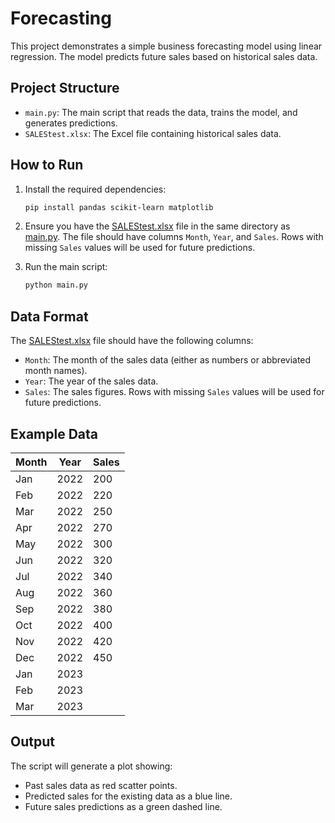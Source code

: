 # Forecasting

This project demonstrates a simple business forecasting model using linear regression. The model predicts future sales based on historical sales data.

## Project Structure

- `main.py`: The main script that reads the data, trains the model, and generates predictions.
- `SALEStest.xlsx`: The Excel file containing historical sales data.

## How to Run

1. Install the required dependencies:
    ```sh
    pip install pandas scikit-learn matplotlib
    ```

2. Ensure you have the [SALEStest.xlsx](https://github.com/ryantoby40/Forecasting/blob/main/SALEStest.xlsx) file in the same directory as [main.py](https://github.com/ryantoby40/Forecasting/blob/main/main.py). The file should have columns `Month`, `Year`, and `Sales`. Rows with missing `Sales` values will be used for future predictions.

3. Run the main script:
    ```sh
    python main.py
    ```

## Data Format

The [SALEStest.xlsx]([http://_vscodecontentref_/4](https://github.com/ryantoby40/Forecasting/blob/main/SALEStest.xlsx)) file should have the following columns:
- `Month`: The month of the sales data (either as numbers or abbreviated month names).
- `Year`: The year of the sales data.
- `Sales`: The sales figures. Rows with missing `Sales` values will be used for future predictions.

## Example Data

| Month | Year | Sales |
|-------|------|-------|
| Jan   | 2022 | 200   |
| Feb   | 2022 | 220   |
| Mar   | 2022 | 250   |
| Apr   | 2022 | 270   |
| May   | 2022 | 300   |
| Jun   | 2022 | 320   |
| Jul   | 2022 | 340   |
| Aug   | 2022 | 360   |
| Sep   | 2022 | 380   |
| Oct   | 2022 | 400   |
| Nov   | 2022 | 420   |
| Dec   | 2022 | 450   |
| Jan   | 2023 |       |
| Feb   | 2023 |       |
| Mar   | 2023 |       |

## Output

The script will generate a plot showing:
- Past sales data as red scatter points.
- Predicted sales for the existing data as a blue line.
- Future sales predictions as a green dashed line.
